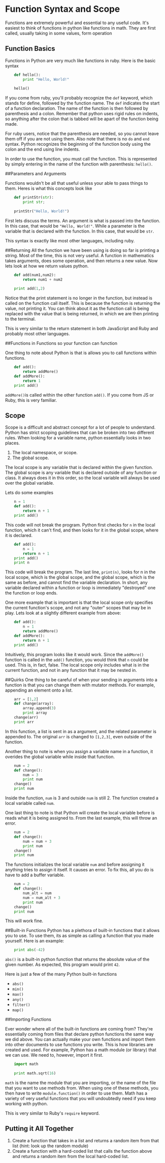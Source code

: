 # Function Syntax and Scope

Functions are extremely powerful and essential to any useful code. It's easiest to think of functions in python like functions in math. They are first called, usually taking in some values, form operation 

## Function Basics

Functions in Python are very much like functions in ruby. Here is the basic syntax

``` python
	def hello():
		print "Hello, World!"
	
	hello()
```

If you come from ruby, you'll probably recognize the `def` keyword, which stands for define, followed by the function name. The `def` indicates the start of a function declaration. The name of the function is then followed by parenthesis and a colon. Remember that python uses rigid rules on indents, so anything after the colon that is tabbed will be apart of the function being made. 

For ruby users, notice that the parenthesis are needed, so you cannot leave them off if you are not using them. Also note that there is no `do` and `end` syntax.  Python recognizes the beginning of the function body using the colon and the end using line indents.

In order to use the function, you must call the function. This is represented by simply entering in the name of the function with parenthesis: `hello()`.

##Parameters and Arguments

Functions wouldn't be all that useful unless your able to pass things to them. Heres is what this concepts look like

``` python
	def printStr(str):
		print str;
	
	printStr("Hello, World!")
```
First lets discuss the terms. An argument is what is passed into the function. In this case, that would be `"Hello, World!"`. While a parameter is the variable that is declared with the function. In this case, that would be `str`. 

This syntax is exactly like most other languages, including ruby.

##Returning 
All the function we have been using is doing so far is printing a string. Most of the time, this is not very useful. A function in mathematics takes arguments, does some operation, and then returns a new value. Now lets look at how we return values python.

``` python
	def add(num1,num2):
		return num1 + num2
	
	print add(1,2)
```
Notice that the print statement is no longer in the function, but instead is called on the function call itself. This is because the function is returning the value, not printing it. You can think about it as the function call is being replaced with the value that is being returned, in which we are then printing to the terminal.

This is very similar to the return statement in both JavaScript and Ruby and probably most other languages.

##Functions in Functions so your function can function

One thing to note about Python is that is allows you to call functions within functions. 

``` python
	def add():
		return addMore()
	def addMore():
		return 1
	print add()
```
`addMore()`is called within the other function `add()`. If you come from JS or Ruby, this is very familiar. 

## Scope

Scope is a difficult and abstract concept for a lot of people to understand. Python has strict scoping  guidelines that can be broken into two different rules. When looking for a variable name, python essentially looks in two places.

1. The local namespace, or scope.
2. The global scope.

The local scope is any variable that is declared within the given function. The global scope is any variable that is declared outside of any function or class. It always does it in this order, so the local variable will always be used over the global variable.

Lets do some examples

``` python
	n = 1
	def add():
		return n + 1
	print add()
```
This code will not break the program. Python first checks for `n` in the local function, which it can't find, and then looks for it in the global scope, where it is declared.
``` python
	def add():
		n = 1
		return n + 1
	print add()
	print n
```
This code will break the program. The last line, `print(n)`, looks for n in the local scope, which is the global scope, and the global scope, which is the same as before, and cannot find the variable declaration. In short, any variable declared within a function or loop is immediately "destroyed" one the function or loop ends. 

One more example that is important is that the local scope only specifies the current function's scope, and not any "outer" scopes that may be in play. Lets look at a slightly different example from above:
``` python
	def add():
		n = 1
		return addMore()
	def addMore():
		return n + 1
	print add()
```
Intuitively, this program looks like it would work. Since the `addMore()` function is called in the `add()` function, you would think that `n` could be used. This is, in fact, false. The local scope only includes what is in the current function, and not in any function that it may be nested in.

##Quirks
One thing to be careful of when your sending in arguments into a function is that you can change them with mutator methods. For example, appending an element onto a list.
``` python
	arr = [1,2]
	def change(array):
		array.append(3)
		print array
	change(arr)
	print arr
```
In this function, a list is sent in as a argument, and the related parameter is appended to. The original `arr` is changed to `[1,2,3]`, even outside of the function. 

Another thing to note is when you assign a variable name in a function, it overides the global variable while inside that function.

``` python
	num = 2
	def change():
		num = 3
		print num
	change()
	print num
```
Inside the function, `num` is 3 and outside `num` is still 2. The function created a local variable called `num`. 

One last thing to note is that Python will create the local variable before is reads what it is being assigned to. From the last example, this will throw an error.

``` python
	num = 2
	def change():
		num = num + 3
		print num
	change()
	print num
```
The functions initializes the local variable `num` and before assigning it anything tries to assign it itself. It causes an error. To fix this, all you do is have to add a buffer variable.

``` python
	num = 2
	def change():
		num_alt = num
		num = num_alt + 3
		print num
	change()
	print num
```
This will work fine. 


##Built-in Functions
Python has a plethora of built-in functions that it allows you to use. To use them, its as simple as calling a function that you made yourself. Here is an example:
``` python
	print abs(-42)
```
`abs()` is a built-in python function that returns the absolute value of the given number. As expected, this program would print `42`. 

Here is just a few of the many Python built-in functions
* `abs()`
* `min()`
* `max()`
* `any()`
* `filter()`
* `map()`

##Importing Functions

Ever wonder where all of the built-in functions are coming from? They're essentially coming from files that declare python functions the same way we did above. You can actually make your own functions and import them into other documents to use functions you write. This is how libraries are created and used. For example, Python has a math module (or library) that we can use. We need to, however, import it first.

``` python
	import math 
	
	print math.sqrt(16)
```
`math` is the name the module that you are importing, or the name of the file that you want to use methods from. When using one of these methods, you then have to write `module.function()` in order to use them. Math has a variety of very useful functions that you will undoubtedly need if you keep working with python.

This is very similar to Ruby's `require` keyword.

## Putting it All Together 

1. Create a function that takes in a list and returns a random item from that list (hint: look up the random module)
2. Create a function with a hard-coded list that calls the function above and returns a random item from the local hard-coded list.